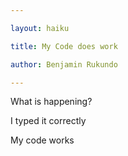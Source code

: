 ```yaml
---

layout: haiku

title: My Code does work

author: Benjamin Rukundo

---
```


What is happening?

I typed it correctly

My code works